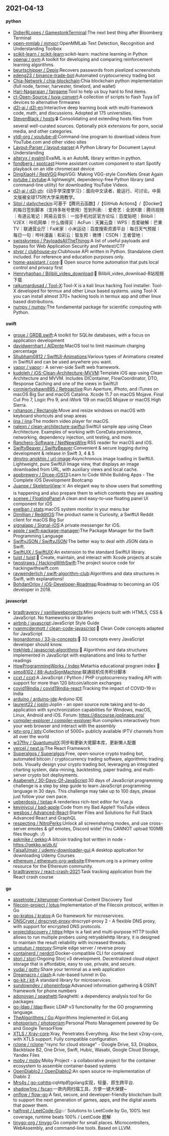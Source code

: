 ## 2021-04-13

#### python
* [DidierRLopes / GamestonkTerminal](https://github.com/DidierRLopes/GamestonkTerminal):The next best thing after Bloomberg Terminal
* [open-mmlab / mmocr](https://github.com/open-mmlab/mmocr):OpenMMLab Text Detection, Recognition and Understanding Toolbox
* [scikit-learn / scikit-learn](https://github.com/scikit-learn/scikit-learn):scikit-learn: machine learning in Python
* [openai / gym](https://github.com/openai/gym):A toolkit for developing and comparing reinforcement learning algorithms.
* [beurtschipper / Depix](https://github.com/beurtschipper/Depix):Recovers passwords from pixelized screenshots
* [edeng23 / binance-trade-bot](https://github.com/edeng23/binance-trade-bot):Automated cryptocurrency trading bot
* [Chia-Network / chia-blockchain](https://github.com/Chia-Network/chia-blockchain):Chia blockchain python implementation (full node, farmer, harvester, timelord, and wallet)
* [Hari-Nagarajan / fairgame](https://github.com/Hari-Nagarajan/fairgame):Tool to help us buy hard to find items.
* [ct-Open-Source / tuya-convert](https://github.com/ct-Open-Source/tuya-convert):A collection of scripts to flash Tuya IoT devices to alternative firmwares
* [d2l-ai / d2l-en](https://github.com/d2l-ai/d2l-en):Interactive deep learning book with multi-framework code, math, and discussions. Adopted at 175 universities.
* [StevenBlack / hosts](https://github.com/StevenBlack/hosts):🔒
Consolidating and extending hosts files from several well-curated sources. Optionally pick extensions for porn, social media, and other categories.
* [ytdl-org / youtube-dl](https://github.com/ytdl-org/youtube-dl):Command-line program to download videos from YouTube.com and other video sites
* [Layout-Parser / layout-parser](https://github.com/Layout-Parser/layout-parser):A Python Library for Document Layout Understanding
* [alteryx / evalml](https://github.com/alteryx/evalml):EvalML is an AutoML library written in python.
* [fondberg / spotcast](https://github.com/fondberg/spotcast):Home assistant custom component to start Spotify playback on an idle chromecast device
* [DingXiaoH / RepVGG](https://github.com/DingXiaoH/RepVGG):RepVGG: Making VGG-style ConvNets Great Again
* [pytube / pytube](https://github.com/pytube/pytube):A lightweight, dependency-free Python library (and command-line utility) for downloading YouTube Videos.
* [d2l-ai / d2l-zh](https://github.com/d2l-ai/d2l-zh):《动手学深度学习》：面向中文读者、能运行、可讨论。中英文版被全球175所大学采用教学。
* [Sitoi / dailycheckin](https://github.com/Sitoi/dailycheckin):可基于【腾讯云函数】/【GitHub Actions】/【Docker】的每日签到脚本（支持多账号使用）签到列表: ｜爱奇艺｜全民K歌｜腾讯视频｜有道云笔记｜网易云音乐｜一加手机社区官方论坛｜百度贴吧｜Bilibili｜V2EX｜咔叽网单｜什么值得买｜AcFun｜天翼云盘｜WPS｜吾爱破解｜芒果TV｜联通营业厅｜Fa米家｜小米运动｜百度搜索资源平台｜每日天气预报｜每日一句｜哔咔漫画｜和彩云｜智友邦｜微博｜CSDN｜王者营地｜
* [swisskyrepo / PayloadsAllTheThings](https://github.com/swisskyrepo/PayloadsAllTheThings):A list of useful payloads and bypass for Web Application Security and Pentest/CTF
* [stypr / clubhouse-py](https://github.com/stypr/clubhouse-py):Clubhouse API written in Python. Standalone client included. For reference and education purposes only.
* [home-assistant / core](https://github.com/home-assistant/core):🏡
Open source home automation that puts local control and privacy first
* [Henryhaohao / Bilibili_video_download](https://github.com/Henryhaohao/Bilibili_video_download):🌈
Bilibili_video_download-B站视频下载
* [rajkumardusad / Tool-X](https://github.com/rajkumardusad/Tool-X):Tool-X is a kali linux hacking Tool installer. Tool-X developed for termux and other Linux based systems. using Tool-X you can install almost 370+ hacking tools in termux app and other linux based distributions.
* [numpy / numpy](https://github.com/numpy/numpy):The fundamental package for scientific computing with Python.

#### swift
* [groue / GRDB.swift](https://github.com/groue/GRDB.swift):A toolkit for SQLite databases, with a focus on application development
* [davidwernhart / AlDente](https://github.com/davidwernhart/AlDente):MacOS tool to limit maximum charging percentage
* [Shubham0812 / SwiftUI-Animations](https://github.com/Shubham0812/SwiftUI-Animations):Various types of Animations created in SwiftUI and can be used anywhere you want.
* [vapor / vapor](https://github.com/vapor/vapor):💧
A server-side Swift web framework.
* [kudoleh / iOS-Clean-Architecture-MVVM](https://github.com/kudoleh/iOS-Clean-Architecture-MVVM):Template iOS app using Clean Architecture and MVVM. Includes DIContainer, FlowCoordinator, DTO, Response Caching and one of the views in SwiftUI
* [cormiertyshawn895 / Retroactive](https://github.com/cormiertyshawn895/Retroactive):Run Aperture, iPhoto, and iTunes on macOS Big Sur and macOS Catalina. Xcode 11.7 on macOS Mojave. Final Cut Pro 7, Logic Pro 9, and iWork ’09 on macOS Mojave or macOS High Sierra.
* [rxhanson / Rectangle](https://github.com/rxhanson/Rectangle):Move and resize windows on macOS with keyboard shortcuts and snap areas
* [iina / iina](https://github.com/iina/iina):The modern video player for macOS.
* [nalexn / clean-architecture-swiftui](https://github.com/nalexn/clean-architecture-swiftui):SwiftUI sample app using Clean Architecture. Examples of working with CoreData persistence, networking, dependency injection, unit testing, and more.
* [Ranchero-Software / NetNewsWire](https://github.com/Ranchero-Software/NetNewsWire):RSS reader for macOS and iOS.
* [SwiftyBeaver / SwiftyBeaver](https://github.com/SwiftyBeaver/SwiftyBeaver):Convenient & secure logging during development & release in Swift 3, 4 & 5
* [dmytro-anokhin / url-image](https://github.com/dmytro-anokhin/url-image):Asynchronous image loading in SwiftUI. Lightweight, pure SwiftUI Image view, that displays an image downloaded from URL, with auxiliary views and local cache.
* [appbrewery / Dicee-iOS13](https://github.com/appbrewery/Dicee-iOS13):Learn to Code While Building Apps - The Complete iOS Development Bootcamp
* [Juanpe / SkeletonView](https://github.com/Juanpe/SkeletonView):☠️
An elegant way to show users that something is happening and also prepare them to which contents they are awaiting
* [scenee / FloatingPanel](https://github.com/scenee/FloatingPanel):A clean and easy-to-use floating panel UI component for iOS
* [exelban / stats](https://github.com/exelban/stats):macOS system monitor in your menu bar
* [Dimillian / RedditOS](https://github.com/Dimillian/RedditOS):The product name is Curiosity, a SwiftUI Reddit client for macOS Big Sur
* [signalapp / Signal-iOS](https://github.com/signalapp/Signal-iOS):A private messenger for iOS.
* [apple / swift-package-manager](https://github.com/apple/swift-package-manager):The Package Manager for the Swift Programming Language
* [SwiftyJSON / SwiftyJSON](https://github.com/SwiftyJSON/SwiftyJSON):The better way to deal with JSON data in Swift.
* [SwiftUIX / SwiftUIX](https://github.com/SwiftUIX/SwiftUIX):An extension to the standard SwiftUI library.
* [tuist / tuist](https://github.com/tuist/tuist):🚀
Create, maintain, and interact with Xcode projects at scale
* [twostraws / HackingWithSwift](https://github.com/twostraws/HackingWithSwift):The project source code for hackingwithswift.com
* [raywenderlich / swift-algorithm-club](https://github.com/raywenderlich/swift-algorithm-club):Algorithms and data structures in Swift, with explanations!
* [BohdanOrlov / iOS-Developer-Roadmap](https://github.com/BohdanOrlov/iOS-Developer-Roadmap):Roadmap to becoming an iOS developer in 2018.

#### javascript
* [bradtraversy / vanillawebprojects](https://github.com/bradtraversy/vanillawebprojects):Mini projects built with HTML5, CSS & JavaScript. No frameworks or libraries
* [airbnb / javascript](https://github.com/airbnb/javascript):JavaScript Style Guide
* [ryanmcdermott / clean-code-javascript](https://github.com/ryanmcdermott/clean-code-javascript):🛁
Clean Code concepts adapted for JavaScript
* [leonardomso / 33-js-concepts](https://github.com/leonardomso/33-js-concepts):📜
33 concepts every JavaScript developer should know.
* [trekhleb / javascript-algorithms](https://github.com/trekhleb/javascript-algorithms):📝
Algorithms and data structures implemented in JavaScript with explanations and links to further readings
* [HowProgrammingWorks / Index](https://github.com/HowProgrammingWorks/Index):Metarhia educational program index
📖
* [simo8102 / 88-AutoSignMachine](https://github.com/simo8102/88-AutoSignMachine):联通挂机任务积分脚本
* [ccxt / ccxt](https://github.com/ccxt/ccxt):A JavaScript / Python / PHP cryptocurrency trading API with support for more than 120 bitcoin/altcoin exchanges
* [covid19india / covid19india-react](https://github.com/covid19india/covid19india-react):Tracking the impact of COVID-19 in India
* [arduino / arduino-ide](https://github.com/arduino/arduino-ide):Arduino IDE
* [laurent22 / joplin](https://github.com/laurent22/joplin):Joplin - an open source note taking and to-do application with synchronization capabilities for Windows, macOS, Linux, Android and iOS. Forum: https://discourse.joplinapp.org/
* [compiler-explorer / compiler-explorer](https://github.com/compiler-explorer/compiler-explorer):Run compilers interactively from your web browser and interact with the assembly
* [iptv-org / iptv](https://github.com/iptv-org/iptv):Collection of 5000+ publicly available IPTV channels from all over the world
* [w37fhy / QuantumultX](https://github.com/w37fhy/QuantumultX):同步和更新大佬脚本库，更新懒人配置
* [vercel / next.js](https://github.com/vercel/next.js):The React Framework
* [Superalgos / Superalgos](https://github.com/Superalgos/Superalgos):Free, open-source crypto trading bot, automated bitcoin / cryptocurrency trading software, algorithmic trading bots. Visually design your crypto trading bot, leveraging an integrated charting system, data-mining, backtesting, paper trading, and multi-server crypto bot deployments.
* [Asabeneh / 30-Days-Of-JavaScript](https://github.com/Asabeneh/30-Days-Of-JavaScript):30 days of JavaScript programming challenge is a step by step guide to learn JavaScript programming language in 30 days. This challenge may take up to 100 days, please just follow your own pace.
* [ueberdosis / tiptap](https://github.com/ueberdosis/tiptap):A renderless rich-text editor for Vue.js
* [kevinjycui / bad-apple](https://github.com/kevinjycui/bad-apple):Code from my Bad Apple!! YouTube videos
* [wesbos / Advanced-React](https://github.com/wesbos/Advanced-React):Starter Files and Solutions for Full Stack Advanced React and GraphQL
* [respecting / NitroPerks](https://github.com/respecting/NitroPerks):Unlock all screensharing modes, and use cross-server emotes & gif emotes, Discord wide! (You CANNOT upload 100MB files though. :/)
* [askmike / gekko](https://github.com/askmike/gekko):A bitcoin trading bot written in node - https://gekko.wizb.it/
* [FaisalUmair / udemy-downloader-gui](https://github.com/FaisalUmair/udemy-downloader-gui):A desktop application for downloading Udemy Courses
* [ethereum / ethereum-org-website](https://github.com/ethereum/ethereum-org-website):Ethereum.org is a primary online resource for the Ethereum community.
* [bradtraversy / react-crash-2021](https://github.com/bradtraversy/react-crash-2021):Task tracking application from the React crash course

#### go
* [assetnote / kiterunner](https://github.com/assetnote/kiterunner):Contextual Content Discovery Tool
* [filecoin-project / lotus](https://github.com/filecoin-project/lotus):Implementation of the Filecoin protocol, written in Go
* [go-kratos / kratos](https://github.com/go-kratos/kratos):A Go framework for microservices.
* [DNSCrypt / dnscrypt-proxy](https://github.com/DNSCrypt/dnscrypt-proxy):dnscrypt-proxy 2 - A flexible DNS proxy, with support for encrypted DNS protocols.
* [projectdiscovery / httpx](https://github.com/projectdiscovery/httpx):httpx is a fast and multi-purpose HTTP toolkit allows to run multiple probers using retryablehttp library, it is designed to maintain the result reliability with increased threads.
* [umputun / reproxy](https://github.com/umputun/reproxy):Simple edge server / reverse proxy
* [containerd / nerdctl](https://github.com/containerd/nerdctl):Docker-compatible CLI for containerd
* [storj / storj](https://github.com/storj/storj):Ongoing Storj v3 development. Decentralized cloud object storage that is affordable, easy to use, private, and secure.
* [yudai / gotty](https://github.com/yudai/gotty):Share your terminal as a web application
* [Dreamacro / clash](https://github.com/Dreamacro/clash):A rule-based tunnel in Go.
* [go-kit / kit](https://github.com/go-kit/kit):A standard library for microservices.
* [sundowndev / phoneinfoga](https://github.com/sundowndev/phoneinfoga):Advanced information gathering & OSINT framework for phone numbers
* [adonovan / spaghetti](https://github.com/adonovan/spaghetti):Spaghetti: a dependency analysis tool for Go packages
* [go-ldap / ldap](https://github.com/go-ldap/ldap):Basic LDAP v3 functionality for the GO programming language.
* [TheAlgorithms / Go](https://github.com/TheAlgorithms/Go):Algorithms Implemented in GoLang
* [photoprism / photoprism](https://github.com/photoprism/photoprism):Personal Photo Management powered by Go and Google TensorFlow
* [XTLS / Xray-core](https://github.com/XTLS/Xray-core):Xray, Penetrates Everything. Also the best v2ray-core, with XTLS support. Fully compatible configuration.
* [rclone / rclone](https://github.com/rclone/rclone):"rsync for cloud storage" - Google Drive, S3, Dropbox, Backblaze B2, One Drive, Swift, Hubic, Wasabi, Google Cloud Storage, Yandex Files
* [moby / moby](https://github.com/moby/moby):Moby Project - a collaborative project for the container ecosystem to assemble container-based systems
* [OpenDiablo2 / OpenDiablo2](https://github.com/OpenDiablo2/OpenDiablo2):An open source re-implementation of Diablo 2
* [Mrs4s / go-cqhttp](https://github.com/Mrs4s/go-cqhttp):cqhttp的golang实现，轻量、原生跨平台.
* [shadow1ng / fscan](https://github.com/shadow1ng/fscan):一款内网扫描工具，方便一键大保健~
* [onflow / flow-go](https://github.com/onflow/flow-go):A fast, secure, and developer-friendly blockchain built to support the next generation of games, apps, and the digital assets that power them.
* [halfrost / LeetCode-Go](https://github.com/halfrost/LeetCode-Go):✅
Solutions to LeetCode by Go, 100% test coverage, runtime beats 100% / LeetCode 题解
* [tinygo-org / tinygo](https://github.com/tinygo-org/tinygo):Go compiler for small places. Microcontrollers, WebAssembly, and command-line tools. Based on LLVM.

